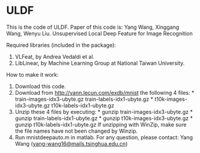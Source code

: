 # ULDF
This is the code of ULDF. Paper of this code is: Yang Wang, Xinggang Wang, Wenyu Liu. Unsupervised Local Deep Feature for Image Recognition

Required libraries (included in the package):
1. VLFeat, by Andrea Vedaldi et al. 
2. LibLinear, by Machine Learning Group at National Taiwan University. 

How to make it work:
1. Download this code.
2. Download from http://yann.lecun.com/exdb/mnist the following 4 files:
          * train-images-idx3-ubyte.gz train-labels-idx1-ubyte.gz
          * t10k-images-idx3-ubyte.gz t10k-labels-idx1-ubyte.gz 
3. Unzip these 4 files by executing:
          * gunzip train-images-idx3-ubyte.gz
          * gunzip train-labels-idx1-ubyte.gz
          * gunzip t10k-images-idx3-ubyte.gz
          * gunzip t10k-labels-idx1-ubyte.gz 
      If unzipping with WinZip, make sure the file names have not been
      changed by Winzip. 
4. Run mnistdeepauto.m in matlab.
For any question, please contact: Yang Wang (yang-wang16@mails.tsinghua.edu.cn)
